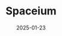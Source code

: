 ---  
layout: startup_page  
title: "Spaceium"  
id: "spaceium.com"  
permalink: "/spaceiumspaceium.com01232025/"  
website: "https://spaceium.com/"  
funding_round: "Seed"  
funding_amount: "$6.3M"  
investors: "Initialized Capital"  
about: "Spaceium is developing in-space refueling technology to address the current bottleneck of limited fuel options for spacecraft. Their unique system allows for longer-term fuel storage, enabling longer missions and reducing space debris. The company aims to build a network of refueling stations, creating a 'space super highway' for future space exploration."  
markets: "Aerospace, Space Travel"  
hq: "Long Beach, California, United States"  
founded_year: "2023"  
linkedin: "https://www.linkedin.com/company/spaceium-inc"  
twitter: "https://twitter.com/SpaceiumInc"  
instagram: ""  
facebook: ""  
crunchbase: "https://www.crunchbase.com/organization/spaceium"  
pitchbook: "https://pitchbook.com/profiles/company/523082-17"  

date_display: "23-Jan-2025"  
date: "2025-01-23"

# SEO Optimization  
meta_title: "Spaceium - Seed Funding ($6.3M)"  
meta_description: "Spaceium, Spaceium is developing in-space refueling technology to address the current bottleneck of limited fuel options for spacecraft. Their unique system all..."  
meta_keywords: "Spaceium, Aerospace, Space Travel, Seed funding"  
canonical_url: "https://startup.projectstartups.com/spaceiumspaceium.com01232025/"  
---
